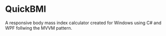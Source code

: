 # QuickBMI
A responsive body mass index calculator created for Windows using C# and WPF follwing the MVVM pattern.

